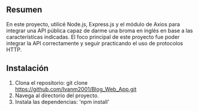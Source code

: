## Resumen

En este proyecto, utilicé Node.js, Express.js y el módulo de Axios para integrar una API pública capaz de darme una broma en inglés en base a las características indicadas. El foco principal de este proyecto fue poder integrar la API correctamente y seguir practicando el uso de protocolos HTTP.

## Instalación

1. Clona el repositorio: git clone https://github.com/Ivanm2001/Blog_Web_App.git
2. Navega al directorio del proyecto.
3. Instala las dependencias: 'npm install' 
